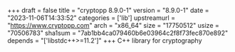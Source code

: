 +++
draft = false
title = "cryptopp 8.9.0-1"
version = "8.9.0-1"
date = "2023-11-06T14:33:52"
categories = ['lib']
upstreamurl = "https://www.cryptopp.com"
arch = "x86_64"
size = "17750512"
usize = "70506783"
sha1sum = "7ab1bb4ca079460b6e03964c2f8f73fec870e892"
depends = "['libstdc++>=11.2']"
+++
C++ library for cryptography